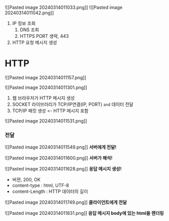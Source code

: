 

![[Pasted image 20240314011033.png]]
![[Pasted image 20240314011042.png]]
1. IP 정보 조회
	1. DNS 조회
	2. HTTPS PORT 생략, 443
2. HTTP 요청 메시지 생성


# HTTP

![[Pasted image 20240314011157.png]]

![[Pasted image 20240314011301.png]]
1. 웹 브라우저가 HTTP 메시지 생성
2. SOCKET 라이브러리가 TCP/IP연결(IP, PORT) `and`  데이터 전달
3. TCP/IP 패킷 생성 <- HTTP 메시지 포함

![[Pasted image 20240314011531.png]]

### 전달
![[Pasted image 20240314011549.png]]
**서버에게 전달!**

![[Pasted image 20240314011600.png]]
**서버가 해석!**

![[Pasted image 20240314011628.png]]
**응답 메시지 생성!**
- 버젼, 200, OK
- content-type : html, UTF-8
- content-Length : HTTP 데이터의 길이 

![[Pasted image 20240314011749.png]]
**클라이언트에게 전달**

![[Pasted image 20240314011831.png]]
**응답 메시지 body에 있는 html을 렌더링**